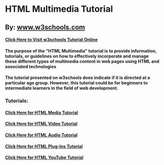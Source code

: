 # HTML Multimedia Tutorial

## By: www.w3schools.com
#### [Click Here to Visit w3schools Tutorial Online](https://www.w3schools.com/html/html_media.asp)

#### The purpose of the "HTML Multimedia" tutorial is to provide information, tutorials, or guidelines on how to effectively incorporate and manage these different types of multimedia content in web pages using HTML and associated technologies​

#### The tutorial presented on w3schools does indicate if it is directed at a particular age group. However, this tutorial could be for beginners to intermediate learners in the field of web development.

### Tutorials:
#### [Click Here for HTML Media Tutorial]()
#### [Click Here for HTML Video Tutorial]()
#### [Click Here for HTML Audio Tutorial]()
#### [Click Here for HTML Plug-Ins Tutorial]()
#### [Click Here for HTML YouTube Tutorial]()

